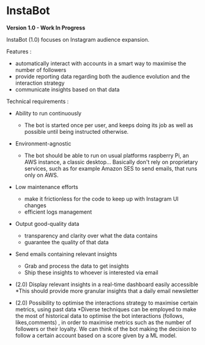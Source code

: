 # InstaBot 
**Version 1.0 - Work In Progress**

InstaBot (1.0) focuses on Instagram audience expansion.

Features :  
* automatically interact with accounts in a smart way to maximise the number of followers 
* provide reporting data regarding both the audience evolution and the interaction strategy 
* communicate insights based on that data

Technical requirements :  
* Ability to run continuously  
  * The bot is started once per user, and keeps doing its job as well as possible until being instructed otherwise. 
* Environment-agnostic  
  * The bot should be able to run on usual platforms raspberry Pi, an AWS instance, a classic desktop... Basically don't rely on proprietary services, such as for example Amazon SES to send emails, that runs only on AWS.
* Low maintenance efforts  
  * make it frictionless for the code to keep up with Instagram UI changes 
  * efficient logs management
* Output good-quality data  
  * transparency and clarity over what the data contains  
  * guarantee the quality of that data 
* Send emails containing relevant insights
  * Grab and process the data to get insights
  * Ship these insights to whoever is interested via email

* (2.0) Display relevant insights in a real-time dashboard easily accessible
  *This should provide more granular insights that a daily email newsletter
* (2.0) Possibility to optimise the interactions strategy to maximise certain metrics, using past data 
  *Diverse techniques can be employed to make the most of historical data to optimise the bot interactions (follows, likes,comments) , in order to maximise metrics such as the number of followers or their loyalty. We can think of the bot making the decision to follow a certain account based on a score given by a ML model.
